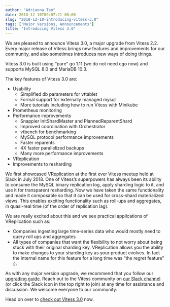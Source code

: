 ```yaml
---
author: "Adrianna Tan"
date: 2018-12-10T09:07:21-08:00
slug: "2018-12-10-introducing-vitess-3.0"
tags: ['Major Versions, Announcements']
title: "Introducing Vitess 3.0"
---
```


We are pleased to announce Vitess 3.0, a major upgrade from Vitess 2.2. Every major release of Vitess brings new features and improvements for our community, and also sometimes introduces new ways of doing things.

Vitess 3.0 is built using “pure” go 1.11 (we do not need cgo now) and supports MySQL 8.0 and MariaDB 10.3.

The key features of Vitess 3.0 are:

* Usability
    * Simplified db parameters for vttablet
    * Formal support for externally managed mysql
    * More tutorials including how to run Vitess with Minikube
* Prometheus monitoring
* Performance improvements
    * Snappier InitShardMaster and PlannedReparentShard
    * Improved coordination with Orchestrator
    * vtbench for benchmarking
    * MySQL protocol performance improvements
    * Faster reparents
    * 4X faster parallelized backups
    * Many more performance improvements
* VReplication
* Improvements to resharding

We first showcased VReplication at the first ever Vitess meetup held at Slack in July 2018. One of Vitess’s superpowers has always been its ability to consume the MySQL binary replication log, apply sharding logic to it, and use it for transparent resharding. Now we have taken the same functionality and made it composable so that it can be used for cross-shard materialized views. This enables exciting functionality such as roll-ups and aggregates, in quasi-real time (of the order of replication lag).

We are really excited about this and we see practical applications of VReplication such as:

* Companies ingesting large time-series data who would mostly need to query roll ups and aggregates
* All types of companies that want the flexibility to not worry about being stuck with their original sharding key. VReplication allows you the ability to make changes to your sharding key as your product evolves. In fact the internal name for this feature for a long time was “the regret feature” :).

As with any major version upgrade, we recommend that you follow our [upgrading guide](../docs/user-guides/upgrading/). Reach out to the Vitess community on [our Slack channel](https://vitess.slack.com) (or click the Slack icon in the top right to join) at any time for assistance and discussion. We welcome everyone to our community.

Head on over to [check out Vitess 3.0](https://github.com/vitessio/vitess/release) now.
